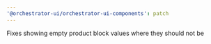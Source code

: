 ```yaml
---
'@orchestrator-ui/orchestrator-ui-components': patch
---
```


Fixes showing empty product block values where they should not be
